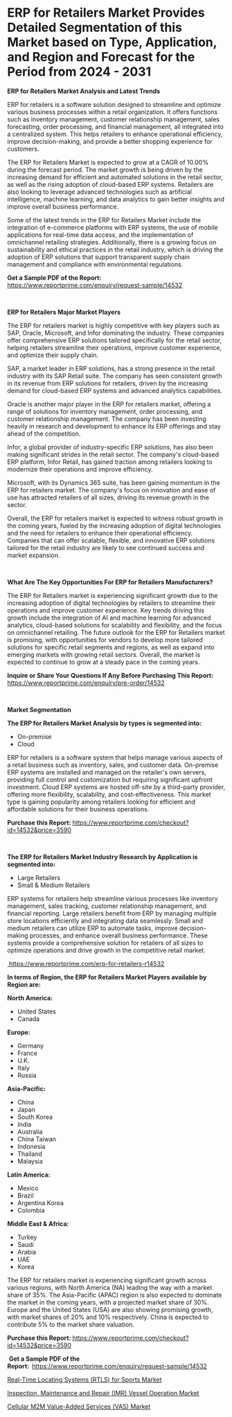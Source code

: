 <p><h1>ERP for Retailers Market Provides Detailed Segmentation of this Market based on Type, Application, and Region and Forecast for the Period from 2024 - 2031</h1></p><p><strong>ERP for Retailers Market Analysis and Latest Trends</strong></p>
<p><p>ERP for retailers is a software solution designed to streamline and optimize various business processes within a retail organization. It offers functions such as inventory management, customer relationship management, sales forecasting, order processing, and financial management, all integrated into a centralized system. This helps retailers to enhance operational efficiency, improve decision-making, and provide a better shopping experience for customers.</p><p>The ERP for Retailers Market is expected to grow at a CAGR of 10.00% during the forecast period. The market growth is being driven by the increasing demand for efficient and automated solutions in the retail sector, as well as the rising adoption of cloud-based ERP systems. Retailers are also looking to leverage advanced technologies such as artificial intelligence, machine learning, and data analytics to gain better insights and improve overall business performance.</p><p>Some of the latest trends in the ERP for Retailers Market include the integration of e-commerce platforms with ERP systems, the use of mobile applications for real-time data access, and the implementation of omnichannel retailing strategies. Additionally, there is a growing focus on sustainability and ethical practices in the retail industry, which is driving the adoption of ERP solutions that support transparent supply chain management and compliance with environmental regulations.</p></p>
<p><strong>Get a Sample PDF of the Report:&nbsp;</strong> <a href="https://www.reportprime.com/enquiry/request-sample/14532">https://www.reportprime.com/enquiry/request-sample/14532</a></p>
<p>&nbsp;</p>
<p><strong>ERP for Retailers Major Market Players</strong></p>
<p><p>The ERP for retailers market is highly competitive with key players such as SAP, Oracle, Microsoft, and Infor dominating the industry. These companies offer comprehensive ERP solutions tailored specifically for the retail sector, helping retailers streamline their operations, improve customer experience, and optimize their supply chain.</p><p>SAP, a market leader in ERP solutions, has a strong presence in the retail industry with its SAP Retail suite. The company has seen consistent growth in its revenue from ERP solutions for retailers, driven by the increasing demand for cloud-based ERP systems and advanced analytics capabilities.</p><p>Oracle is another major player in the ERP for retailers market, offering a range of solutions for inventory management, order processing, and customer relationship management. The company has been investing heavily in research and development to enhance its ERP offerings and stay ahead of the competition.</p><p>Infor, a global provider of industry-specific ERP solutions, has also been making significant strides in the retail sector. The company's cloud-based ERP platform, Infor Retail, has gained traction among retailers looking to modernize their operations and improve efficiency.</p><p>Microsoft, with its Dynamics 365 suite, has been gaining momentum in the ERP for retailers market. The company's focus on innovation and ease of use has attracted retailers of all sizes, driving its revenue growth in the sector.</p><p>Overall, the ERP for retailers market is expected to witness robust growth in the coming years, fueled by the increasing adoption of digital technologies and the need for retailers to enhance their operational efficiency. Companies that can offer scalable, flexible, and innovative ERP solutions tailored for the retail industry are likely to see continued success and market expansion.</p></p>
<p>&nbsp;</p>
<p><strong>What Are The Key Opportunities For ERP for Retailers Manufacturers?</strong></p>
<p><p>The ERP for Retailers market is experiencing significant growth due to the increasing adoption of digital technologies by retailers to streamline their operations and improve customer experience. Key trends driving this growth include the integration of AI and machine learning for advanced analytics, cloud-based solutions for scalability and flexibility, and the focus on omnichannel retailing. The future outlook for the ERP for Retailers market is promising, with opportunities for vendors to develop more tailored solutions for specific retail segments and regions, as well as expand into emerging markets with growing retail sectors. Overall, the market is expected to continue to grow at a steady pace in the coming years.</p></p>
<p><strong>Inquire or Share Your Questions If Any Before Purchasing This Report:</strong> <a href="https://www.reportprime.com/enquiry/pre-order/14532">https://www.reportprime.com/enquiry/pre-order/14532</a></p>
<p>&nbsp;</p>
<p><strong>Market Segmentation</strong></p>
<p><strong>The ERP for Retailers Market Analysis by types is segmented into:</strong></p>
<p><ul><li>On-premise</li><li>Cloud</li></ul></p>
<p><p>ERP for retailers is a software system that helps manage various aspects of a retail business such as inventory, sales, and customer data. On-premise ERP systems are installed and managed on the retailer's own servers, providing full control and customization but requiring significant upfront investment. Cloud ERP systems are hosted off-site by a third-party provider, offering more flexibility, scalability, and cost-effectiveness. This market type is gaining popularity among retailers looking for efficient and affordable solutions for their business operations.</p></p>
<p><strong>Purchase this Report:&nbsp;</strong><a href="https://www.reportprime.com/checkout?id=14532&price=3590">https://www.reportprime.com/checkout?id=14532&price=3590</a></p>
<p>&nbsp;</p>
<p><strong>The ERP for Retailers Market Industry Research by Application is segmented into:</strong></p>
<p><ul><li>Large Retailers</li><li>Small & Medium Retailers</li></ul></p>
<p><p>ERP systems for retailers help streamline various processes like inventory management, sales tracking, customer relationship management, and financial reporting. Large retailers benefit from ERP by managing multiple store locations efficiently and integrating data seamlessly. Small and medium retailers can utilize ERP to automate tasks, improve decision-making processes, and enhance overall business performance. These systems provide a comprehensive solution for retailers of all sizes to optimize operations and drive growth in the competitive retail market.</p></p>
<p><a href="https://www.reportprime.com/erp-for-retailers-r14532">&nbsp;https://www.reportprime.com/erp-for-retailers-r14532</a></p>
<p><strong>In terms of Region, the ERP for Retailers Market Players available by Region are:</strong></p>
<p>
    <p> <strong> North America: </strong>
        <ul>
            <li>United States</li>
            <li>Canada</li>
        </ul>
        </p> 
    <p> <strong> Europe: </strong>
        <ul>
            <li>Germany</li>
            <li>France</li>
            <li>U.K.</li>
            <li>Italy</li>
            <li>Russia</li>
        </ul>
        </p> 
    <p> <strong> Asia-Pacific: </strong>
        <ul>
            <li>China</li>
            <li>Japan</li>
            <li>South Korea</li>
            <li>India</li>
            <li>Australia</li>
            <li>China Taiwan</li>
            <li>Indonesia</li>
            <li>Thailand</li>
            <li>Malaysia</li>
        </ul>
        </p> 
    <p> <strong> Latin America: </strong>
        <ul>
            <li>Mexico</li>
            <li>Brazil</li>
            <li>Argentina Korea</li>
            <li>Colombia</li>
        </ul>
        </p> 
    <p> <strong> Middle East & Africa: </strong>
        <ul>
            <li>Turkey</li>
            <li>Saudi</li>
            <li>Arabia</li>
            <li>UAE</li>
            <li>Korea</li>
        </ul>
    </p>
    </p>
<p><p>The ERP for retailers market is experiencing significant growth across various regions, with North America (NA) leading the way with a market share of 35%. The Asia-Pacific (APAC) region is also expected to dominate the market in the coming years, with a projected market share of 30%. Europe and the United States (USA) are also showing promising growth, with market shares of 20% and 10% respectively. China is expected to contribute 5% to the market share valuation.</p></p>
<p><strong>Purchase this Report: </strong><a href="https://www.reportprime.com/checkout?id=14532&price=3590">https://www.reportprime.com/checkout?id=14532&price=3590</a></p>
<p>&nbsp;<strong>Get a Sample PDF of the Report:&nbsp;&nbsp;</strong><a href="https://www.reportprime.com/enquiry/request-sample/14532">https://www.reportprime.com/enquiry/request-sample/14532</a></p>
<p><strong></strong></p>
<p><p><a href="https://view.publitas.com/reportprime-1/real-time-locating-systems-rtls-for-sports-market-trends-a-detailed-study-of-its-market-segmentation-and-analyzing-the-importance-of-the-emerging-trends/">Real-Time Locating Systems (RTLS) for Sports Market</a></p><p><a href="https://view.publitas.com/reportprime-1/global-inspection-maintenance-and-repair-imr-vessel-operation-industry-types-applications-market-players-regional-growth-analysis-and-future-scenarios-2024-2031/">Inspection, Maintenance and Repair (IMR) Vessel Operation Market</a></p><p><a href="https://view.publitas.com/reportprime-1/cellular-m2m-value-added-services-vas-market-industry-trends-and-forecast-for-period-from-2024-to-2031/">Cellular M2M Value-Added Services (VAS) Market</a></p></p>